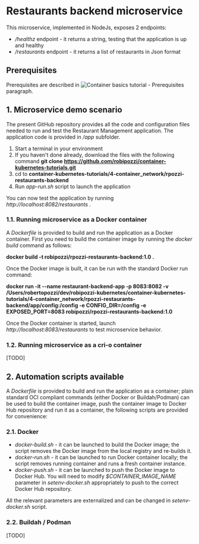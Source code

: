 # Restaurants backend microservice
This microservice, implemented in NodeJs, exposes 2 endpoints:
* */healthz* endpoint - it returns a string, testing that the application is up and healthy
* */restaurants* endpoint - it returns a list of restaurants in Json format

## Prerequisites
Prerequisites are described in ![Container basics tutorial - Prerequisites](https://github.com/robipozzi/container-kubernetes-tutorials/tree/master/1-container_basics#Prerequisites) paragraph.

## 1. Microservice demo scenario
The present GitHub repository provides all the code and configuration files needed to run and test the Restaurant Management application. The application code is provided in */app* subfolder.

1. Start a terminal in your environment
2. If you haven't done already, download the files with the following command **git clone https://github.com/robipozzi/container-kubernetes-tutorials.git**
3. cd to **container-kubernetes-tutorials/4-container_network/rpozzi-restaurants-backend**
4. Run *app-run.sh* script to launch the application

You can now test the application by running *http://localhost:8082/restaurants* .

### 1.1. Running microservice as a Docker container
A *Dockerfile* is provided to build and run the application as a Docker container. 
First you need to build the container image by running the *docker build* command as follows:

**docker build -t robipozzi/rpozzi-restaurants-backend:1.0 .**

Once the Docker image is built, it can be run with the standard Docker run command: 

**docker run -it --name restaurant-backend-app -p 8083:8082 -v /Users/robertopozzi/dev/robipozzi-kubernetes/container-kubernetes-tutorials/4-container_network/rpozzi-restaurants-backend/app/config:/config -e CONFIG_DIR=/config -e EXPOSED_PORT=8083 robipozzi/rpozzi-restaurants-backend:1.0**

Once the Docker container is started, launch *http://localhost:8083/restaurants* to test microservice behavior.

### 1.2. Running microservice as a cri-o container

[TODO]

## 2. Automation scripts available
A *Dockerfile* is provided to build and run the application as a container; plain standard OCI compliant commands (either Docker or Buildah/Podman) can be used to build the container image, push the container image to Docker Hub repository and run it as a container, the following scripts are provided for convenience:

### 2.1. Docker
* *docker-build.sh* - it can be launched to build the Docker image; the script removes the Docker image from the local registry and re-builds it.
* *docker-run.sh* - it can be launched to run Docker container locally; the script removes running container and runs a fresh container instance.
* *docker-push.sh* - it can be launched to push the Docker image to Docker Hub. You will need to modify *$CONTAINER_IMAGE_NAME* parameter in *setenv-docker.sh* appropriately to push to the correct Docker Hub repository.

All the relevant parameters are externalized and can be changed in *setenv-docker.sh* script.

### 2.2. Buildah / Podman

[TODO]